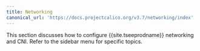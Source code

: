 ```yaml
---
title: Networking
canonical_url: 'https://docs.projectcalico.org/v3.7/networking/index'
---
```


This section discusses how to configure {{site.tseeprodname}} networking and CNI. Refer
to the sidebar menu for specific topics.
